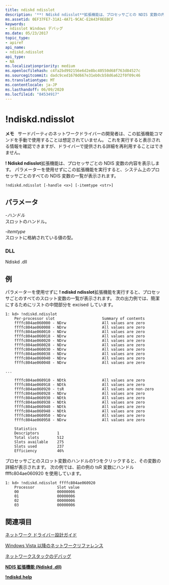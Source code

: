 ```yaml
---
title: ndiskd ndisslot
description: '**! Ndiskd ndisslot**拡張機能は、プロセッサごとの NDIS 変数の内容を表示します。'
ms.assetid: 0EF37FE7-31A1-4A71-9CAC-E2A43F0EEBCF
keywords:
- ndisslot Windows デバッグ
ms.date: 05/23/2017
topic_type:
- apiref
api_name:
- ndiskd.ndisslot
api_type:
- NA
ms.localizationpriority: medium
ms.openlocfilehash: c4fa2bd992156e6d2e8bc40550d68f763d84527c
ms.sourcegitcommit: dadc9ced1670d667e31eb0cb58d6a622f0f09c46
ms.translationtype: MT
ms.contentlocale: ja-JP
ms.lasthandoff: 06/09/2020
ms.locfileid: "84534917"
---
```

# <a name="ndiskdndisslot"></a>!ndiskd.ndisslot


**メモ**   サードパーティのネットワークドライバーの開発者は、この拡張機能コマンドを手動で使用することは想定されていません。 これを実行すると表示される情報を確認できますが、ドライバーで提供される詳細を再利用することはできません。

 

**! Ndiskd ndisslot**拡張機能は、プロセッサごとの NDIS 変数の内容を表示します。 パラメーターを使用せずにこの拡張機能を実行すると、システム上のプロセッサごとのすべての NDIS 変数の一覧が表示されます。

```console
!ndiskd.ndisslot [-handle <x>] [-itemtype <str>] 
```

## <a name="span-idparametersspanspan-idparametersspanspan-idparametersspanparameters"></a><span id="Parameters"></span><span id="parameters"></span><span id="PARAMETERS"></span>パラメータ


<span id="_______-handle______"></span><span id="_______-HANDLE______"></span>*-ハンドル*   
スロットのハンドル。

<span id="_______-itemtype______"></span><span id="_______-ITEMTYPE______"></span>*-itemtype*   
スロットに格納されている値の型。

### <a name="span-iddllspanspan-iddllspandll"></a><span id="DLL"></span><span id="dll"></span>DLL

Ndiskd .dll

<a name="examples"></a>例
--------

パラメーターを使用せずに **! ndiskd ndisslot**拡張機能を実行すると、プロセッサごとのすべてのスロット変数の一覧が表示されます。 次の出力例では、簡潔にするためにリストの中間部分を excised しています。

```console
1: kd> !ndiskd.ndisslot
    Per-processor slot                     Summary of contents                  
    ffffc804ae060000 - NDrw                All values are zero
    ffffc804ae060008 - NDrw                All values are zero
    ffffc804ae060010 - NDrw                All values are zero
    ffffc804ae060018 - NDrw                All values are zero
    ffffc804ae060020 - NDrw                All values are zero
    ffffc804ae060028 - NDrw                All values are zero
    ffffc804ae060030 - NDrw                All values are zero
    ffffc804ae060038 - NDrw                All values are zero
    ffffc804ae060040 - NDrw                All values are zero
    ffffc804ae060048 - NDrw                All values are zero

...

    ffffc804ae060910 - NDtk                All values are zero
    ffffc804ae060918 - NDtk                All values are zero
    ffffc804ae060920 - tsR                 All values are non-zero
    ffffc804ae060928 - NDrw                All values are zero
    ffffc804ae060930 - NDtk                All values are zero
    ffffc804ae060938 - NDtk                All values are zero
    ffffc804ae060940 - NDtk                All values are zero
    ffffc804ae060948 - NDtk                All values are zero
    ffffc804ae060950 - NDrw                All values are zero
    ffffc804ae060958 - NDrw                All values are zero

    Statistics
    Descriptors        1
    Total slots        512
    Slots available    275
    Slots used         237
    Efficiency         46%
```

プロセッサごとのスロット変数のハンドルの1つをクリックすると、その変数の詳細が表示されます。 次の例では、前の例の tsR 変数にハンドル ffffc804ae060920 を使用しています。

```console
1: kd> !ndiskd.ndisslot ffffc804ae060920
    Processor          Slot value                                               
    00                 00000006
    01                 00000006
    02                 00000006
    03                 00000006
```

## <a name="span-idsee_alsospansee-also"></a><span id="see_also"></span>関連項目


[ネットワーク ドライバー設計ガイド](https://docs.microsoft.com/windows-hardware/drivers/network/index)

[Windows Vista 以降のネットワークリファレンス](https://docs.microsoft.com/windows-hardware/drivers/ddi/_netvista/)

[ネットワークスタックのデバッグ](https://channel9.msdn.com/Shows/Defrag-Tools/Defrag-Tools-175-Debugging-the-Network-Stack)

[**NDIS 拡張機能 (Ndiskd .dll)**](ndis-extensions--ndiskd-dll-.md)

[**!ndiskd.help**](-ndiskd-help.md)

 

 






